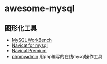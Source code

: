 # awesome-mysql

## 图形化工具

* [MySQL WorkBench](https://dev.mysql.com/downloads/workbench/)
* [Navicat for mysql](https://www.navicat.com.cn/products/navicat-for-mysql)
* [Navicat Premium](https://www.navicat.com.cn/products/navicat-premium)
* [phpmyadmin](https://www.phpmyadmin.net/) 用php编写的在线mysql操作工具
